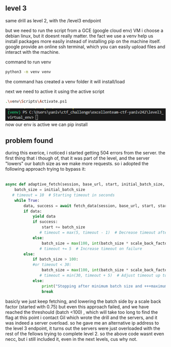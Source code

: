 

## level 3
same drill as level 2, with the /level3 endpoint

but we need to run the script from a GCE (google cloud env) VM
i choose a debian linux, but it doesnt really matter.
the fact we use a venv help us install packages more easily instead of installing
pip on the machine itself.
google provide an online ssh terminal, which you can easily upload files and interact with the machine.

command to run venv

```bash
python3 -m venv venv
```
the command has created a venv folder
it will install/load

next we need to active it using the active script

```bash
.\venv\Scripts\Activate.ps1
```
![alt text](image.png)
now our env is active we can pip install

## problem found
during this exerice, i noticed i started getting 504 errors from the server.
the first thing that i though of, that it was part of the level, and the server "lowers" our batch size
as we make more requests.
so i adopted the following approach trying to bypass it:

```python

async def adaptive_fetch(session, base_url, start, initial_batch_size, scale_back_factor):
    batch_size = initial_batch_size
   # timeout = 10  # Starting timeout in seconds
    while True:
        data, success = await fetch_data(session, base_url, start, start + batch_size, timeout)
        if data:
            yield data
            if success:
                start += batch_size
               # timeout = max(5, timeout - 1)  # Decrease timeout after a success
            else:
                batch_size = max(100, int(batch_size * scale_back_factor))  # Scale back batch size on failure
               # timeout += 5  # Increase timeout on failure
        else:
            if batch_size > 100:
            #or timeout < 30:
                batch_size = max(100, int(batch_size * scale_back_factor))
               # timeout = min(30, timeout + 5)  # Adjust timeout up to a maximum
            else:
                print("Stopping after minimum batch size and +++maximum timeout reached.")
                break
```

basicly we just keep fetching, and lowering the batch side by a scale back factor (started with 0.75)
but even this approach failed, and we have reached the threshould (batch <100) , which will take too long to find the flag
at this point i contact Gil which wrote the drill and the servers, and it was indeed a server overload.
so he gave me an alternative ip address to the level 3 endpoint, it turns out the servers were just overloaded with the rest of the fellows
trying to complete level 2.
so the above code wasnt even necc, but i still included it, even in the next levels, cus why not.

